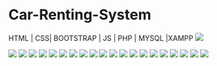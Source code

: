 # Car-Renting-System
HTML | CSS| BOOTSTRAP | JS | PHP | MYSQL |XAMPP
![](screenshots/Screenshot%20(100).png)

![](screenshots/Screenshot%20(81).png)
![](screenshots/Screenshot%20(82).png)
![](screenshots/Screenshot%20(83).png)
![](screenshots/Screenshot%20(84).png)
![](screenshots/Screenshot%20(85).png)
![](screenshots/Screenshot%20(86).png)
![](screenshots/Screenshot%20(87).png)
![](screenshots/Screenshot%20(88).png)
![](screenshots/Screenshot%20(89).png)
![](screenshots/Screenshot%20(90).png)
![](screenshots/Screenshot%20(91).png)
![](screenshots/Screenshot%20(92).png)
![](screenshots/Screenshot%20(93).png)
![](screenshots/Screenshot%20(94).png)
![](screenshots/Screenshot%20(95).png)
![](screenshots/Screenshot%20(96).png)
![](screenshots/Screenshot%20(97).png)
![](screenshots/Screenshot%20(98).png)
![](screenshots/Screenshot%20(99).png)
![](screenshots/Screenshot%20(101).png)


